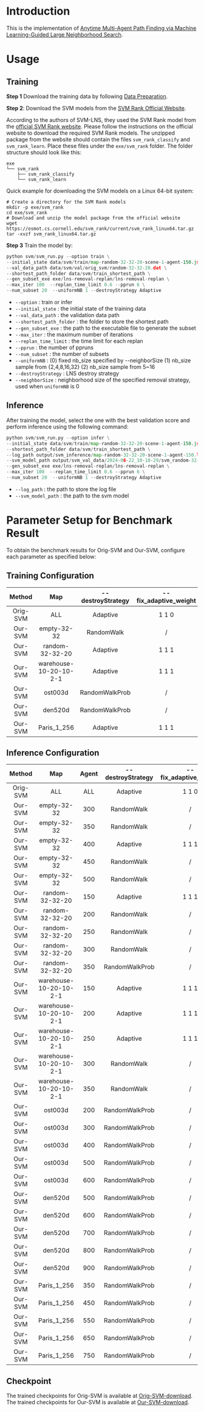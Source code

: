 

# Introduction

This is the implementation of [Anytime Multi-Agent Path Finding via Machine Learning-Guided Large Neighborhood Search](https://taoanhuang.github.io/files/aaai22.pdf).

# Usage 

## Training 

**Step 1** Download the training data by following [Data Preparation](data.md).

**Step 2**: Download the SVM models from the [SVM Rank Official Website](https://www.cs.cornell.edu/people/tj/svm_light/svm_rank.html).

According to the authors of SVM-LNS, they used the SVM Rank model from the [official SVM Rank website](https://www.cs.cornell.edu/people/tj/svm_light/svm_rank.html). Please follow the instructions on the official website to download the required SVM Rank models. The unzipped package from the website should contain the files `svm_rank_classify` and `svm_rank_learn`. Place these files under the `exe/svm_rank` folder. The folder structure should look like this:

```
exe
└── svm_rank
    ├── svm_rank_classify
    └── svm_rank_learn
```

Quick example for downloading the SVM models on a Linux 64-bit system:

```shell
# Create a directory for the SVM Rank models 
mkdir -p exe/svm_rank
cd exe/svm_rank
# Download and unzip the model package from the official website
wget https://osmot.cs.cornell.edu/svm_rank/current/svm_rank_linux64.tar.gz
tar -xvzf svm_rank_linux64.tar.gz
```


**Step 3** Train the model by:

```python
python svm/svm_run.py --option train \
--initial_state data/svm/train/map-random-32-32-20-scene-1-agent-150.json data/svm/train/map-random-32-32-20-scene-2-agent-150.json \
--val_data_path data/svm/val/orig_svm/random-32-32-20.dat \
--shortest_path_folder data/svm/train_shortest_path \
--gen_subset_exe exe/lns-removal-replan/lns-removal-replan \
--max_iter 100  --replan_time_limit 0.6 --pprun 6 \
--num_subset 20  --uniformNB 1 --destroyStrategy Adaptive

```

- `--option` : train or infer
- `--initial_state` : the initial state of the training data
- `--val_data_path` : the validation data path
- `--shortest_path_folder` : the folder to store the shortest path
- `--gen_subset_exe` : the path to the executable file to generate the subset
- `--max_iter` : the maximum number of iterations
- `--replan_time_limit` : the time limit for each replan
- `--pprun` : the number of ppruns
- `--num_subset` : the number of subsets
- `--uniformNB` : (0) fixed nb_size specified by --neighborSize (1) nb_size sample from {2,4,8,16,32} (2) nb_size sample from 5~16
- `--destroyStrategy` : LNS destroy strategy
- `--neighborSize` : neighborhood size of the specified removal strategy, used when `uniformNB` is 0

## Inference 

After training the model, select the one with the best validation score and perform inference using the following command:

```python
python svm/svm_run.py --option infer \
--initial_state data/svm/train/map-random-32-32-20-scene-1-agent-150.json \
--shortest_path_folder data/svm/train_shortest_path \
--log_path output/svm_inference/map-random-32-32-20-scene-1-agent-150.log \
--svm_model_path output/svm_val_data/2024-06-22_10-18-29/svm_random-32-32-20_agent150_iter0_score12_69.model \
--gen_subset_exe exe/lns-removal-replan/lns-removal-replan \
--max_iter 100  --replan_time_limit 0.6 --pprun 6 \
--num_subset 20  --uniformNB 1 --destroyStrategy Adaptive

```

- `--log_path` : the path to store the log file
- `--svm_model_path` : the path to the svm model


# Parameter Setup for Benchmark Result
To obtain the benchmark results for Orig-SVM and Our-SVM, configure each parameter as specified below:

## Training Configuration


|  Method  |           Map           |        \--destroyStrategy | \--fix_adaptive_weight |        \--uniformNB |        \--neighborSize |
|:--------:|:-----------------------:|:-------------------------:|:----------------------:|:-------------------:|:----------------------:|
| Orig-SVM |           ALL           |          Adaptive         |          1 1 0         |          1          |            /           |
|  Our-SVM |       empty-32-32       |            RandomWalk     |            /           |          0          |               16       |
|  Our-SVM |     random-32-32-20     |             Adaptive      |          1 1 1         |          0          |           16           |
|  Our-SVM | warehouse-10-20-10-2-1  |             Adaptive      |          1 1 1         |          0          |           16           |
|  Our-SVM |         ost003d         |          RandomWalkProb   |            /           |          0          |           16           |
|  Our-SVM |          den520d        |          RandomWalkProb   |            /           |          0          |           16           |
|  Our-SVM |       Paris_1_256       |             Adaptive      |          1 1 1         |          0          |           32           |

## Inference Configuration

|  Method  |     Map     |    Agent   |        \--destroyStrategy | \--fix_adaptive_weight |        \--uniformNB |        \--neighborSize |
|:--------:|:-----------:|:----------:|:-------------------------:|:----------------------:|:-------------------:|:----------------------:|
| Orig-SVM |     ALL     |     ALL    |          Adaptive         |          1 1 0         |          1          |            /           |
|  Our-SVM | empty-32-32 |        300 |            RandomWalk     |            /           |          0          |               16       |
|  Our-SVM | empty-32-32 |        350 |            RandomWalk     |            /           |          0          |               16       |
|  Our-SVM | empty-32-32 |        400 |            Adaptive       |          1 1 1         |          0          |               8        |
|  Our-SVM | empty-32-32 |        450 |            RandomWalk     |            /           |          0          |               8        |
|  Our-SVM | empty-32-32 |        500 |            RandomWalk     |            /           |          0          |               8        |
|  Our-SVM | random-32-32-20 | 150 |            Adaptive       |          1 1 1         |          0          |               16       |
|  Our-SVM | random-32-32-20 | 200 |            RandomWalk     |            /           |          0          |               16       |
|  Our-SVM | random-32-32-20 | 250 |            RandomWalk     |            /           |          0          |               8        |
|  Our-SVM | random-32-32-20 | 300 |            RandomWalk     |            /           |          0          |               8        |
|  Our-SVM | random-32-32-20 | 350 |            RandomWalkProb |            /           |          0          |               8        |
|  Our-SVM | warehouse-10-20-10-2-1 | 150 | Adaptive | 1 1 1 | 0 | 16 |
|  Our-SVM | warehouse-10-20-10-2-1 | 200 | Adaptive | 1 1 1 | 0 | 16 |
|  Our-SVM | warehouse-10-20-10-2-1 | 250 | Adaptive | 1 1 1 | 0 | 32 |
|  Our-SVM | warehouse-10-20-10-2-1 | 300 | RandomWalk | / | 0 | 16 |
|  Our-SVM | warehouse-10-20-10-2-1 | 350 | RandomWalk | / | 0 | 16 |
|  Our-SVM | ost003d | 200 | RandomWalkProb | / | 0 | 16 |
|  Our-SVM | ost003d | 300 | RandomWalkProb | / | 0 | 16 |
|  Our-SVM | ost003d | 400 | RandomWalkProb | / | 0 | 16 |
|  Our-SVM | ost003d | 500 | RandomWalkProb | / | 0 | 8 |
|  Our-SVM | ost003d | 600 | RandomWalkProb | / | 0 | 8 |
|  Our-SVM | den520d | 500 | RandomWalkProb | / | 0 | 16 |
|  Our-SVM | den520d | 600 | RandomWalkProb | / | 0 | 16 |
|  Our-SVM | den520d | 700 | RandomWalkProb | / | 0 | 16 |
|  Our-SVM | den520d | 800 | RandomWalkProb | / | 0 | 16 |
|  Our-SVM | den520d | 900 | RandomWalkProb | / | 0 | 16 |
|  Our-SVM | Paris_1_256 | 350 | RandomWalkProb | / | 0 | 32 |
|  Our-SVM | Paris_1_256 | 450 | RandomWalkProb | / | 0 | 32 |
|  Our-SVM | Paris_1_256 | 550 | RandomWalkProb | / | 0 | 32 |
|  Our-SVM | Paris_1_256 | 650 | RandomWalkProb | / | 0 | 16 |
|  Our-SVM | Paris_1_256 | 750 | RandomWalkProb | / | 0 | 16 |


## Checkpoint

The trained checkpoints for Orig-SVM is available at [Orig-SVM-download](https://www.dropbox.com/scl/fo/hswapqekyohlmnkfwu4lo/AINqa_wl59DWPLPZzJVWefs?rlkey=zksu2k1z3o5eq7b7jx91i5t0a&st=mjqreh7g&dl=0).
The trained checkpoints for Our-SVM is available at [Our-SVM-download](https://www.dropbox.com/scl/fo/qkbv1ktgdtw3i3dae7v1g/AIk1GQtmL8aHaQX2D1Dik4E?rlkey=2alzg26h3by0hz4gvbmcbhkxu&st=d68elp01&dl=0).
